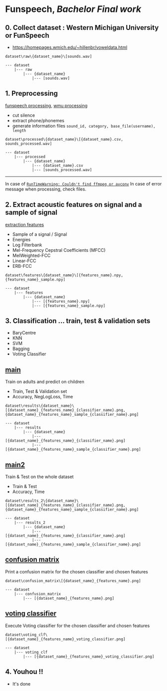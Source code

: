 # Funspeech, *Bachelor Final work* 

## 0. Collect dataset : Western Michigan University or FunSpeech
* https://homepages.wmich.edu/~hillenbr/voweldata.html
```
dataset\raw\{dataset_name}\[sounds.wav]

--- dataset
    |--- raw
        |--- {dataset_name}
            |--- [sounds.wav]
```

## 1. Preprocessing
[funspeech processing](./preprocessing_funspeech.py), [wmu processing](./preprocessing_wmusounds.py)
* cut silence
* extract phone/phonemes
* generate information files `sound_id, category, base_file(username), length`
```
dataset\processed\{dataset_name}\[{dataset_name}.csv, sounds_processed.wav]

--- dataset
    |--- processed
        |--- {dataset_name}
            |--- {dataset_name}.csv
            |--- [sounds_processed.wav]

```
---
In case of [`RunTimeWarning: Couldn't find ffmpeg or avconv`](http://blog.gregzaal.com/how-to-install-ffmpeg-on-windows/)
In case of error message when processing, check files. 

## 2. Extract acoustic features on signal and a sample of signal
[extraction features](./extraction_features.py)
* Sample of a signal / Signal
* Energies
* Log Filterbank
* Mel-Frequency Cepstral Coefficients (MFCC)
* MelWeighted-FCC
* Linear-FCC
* ERB-FCC

```
dataset\features\{dataset_name}\[{features_name}.npy, {features_name}_sample.npy]

--- dataset
    |--- features
        |--- {dataset_name}
            |--- [{features_name}.npy]
            |--- [{features_name}_sample.npy]
```

## 3. Classification ... train, test & validation sets
* BaryCentre
* KNN
* SVM
* Bagging
* Voting Classifier
## [main](./main.py)
Train on adults and predict on children
* Train, Test & Validation set
* Accuracy, NegLogLoss, Time 
```
dataset\results\{dataset_name}\[{dataset_name}_{features_name}_{classifier_name}.png, {dataset_name}_{features_name}_sample_{classifier_name}.png]

--- dataset
    |--- results
        |--- {dataset_name}
            |--- [{dataset_name}_{features_name}_{classifier_name}.png]
            |--- [{dataset_name}_{features_name}_sample_{classifier_name}.png]
```
## [main2](./main2.py)
Train & Test on the whole dataset
* Train & Test 
* Accuracy, Time 
```
dataset\results_2\{dataset_name}\[{dataset_name}_{features_name}_{classifier_name}.png, {dataset_name}_{features_name}_sample_{classifier_name}.png]

--- dataset
    |--- results_2
        |--- {dataset_name}
            |--- [{dataset_name}_{features_name}_{classifier_name}.png]
            |--- [{dataset_name}_{features_name}_sample_{classifier_name}.png]
```
## [confusion matrix](./debug/confusion_matrix.py)
Print a confusion matrix for the chosen classifier and chosen features
```
dataset\confusion_matrix\[{dataset_name}_{features_name}.png]

--- dataset
    |--- confusion_matrix
        |--- [{dataset_name}_{features_name}.png]
```
## [voting classifier](debug/voting_clf.py)
Execute Voting classifier for the chosen classifier and chosen features
```
dataset\voting_clf\[{dataset_name}_{features_name}_voting_classifier.png]

--- dataset
    |--- voting_clf
        |--- [{dataset_name}_{features_name}_voting_classifier.png]
```

## 4. Youhou !!
* It's done





